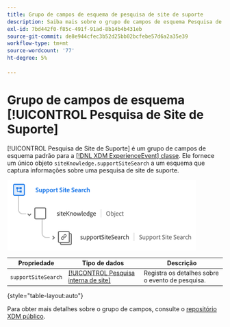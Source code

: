 ```yaml
---
title: Grupo de campos de esquema de pesquisa de site de suporte
description: Saiba mais sobre o grupo de campos de esquema Pesquisa de site de suporte.
exl-id: 7bd442f0-f85c-491f-91ad-8b14b4b431eb
source-git-commit: de8e944cfec3b52d25bb02bcfebe57d6a2a35e39
workflow-type: tm+mt
source-wordcount: '77'
ht-degree: 5%

---
```


# Grupo de campos de esquema [!UICONTROL Pesquisa de Site de Suporte]

[!UICONTROL Pesquisa de Site de Suporte] é um grupo de campos de esquema padrão para a [[!DNL XDM ExperienceEvent] classe](../../classes/experienceevent.md). Ele fornece um único objeto `siteKnowledge.supportSiteSearch` a um esquema que captura informações sobre uma pesquisa de site de suporte.

![](../../images/field-groups/support-site-search.png)

| Propriedade | Tipo de dados | Descrição |
| --- | --- | --- |
| `supportSiteSearch` | [[!UICONTROL Pesquisa interna de site]](../../data-types/internal-site-search.md) | Registra os detalhes sobre o evento de pesquisa. |

{style="table-layout:auto"}

Para obter mais detalhes sobre o grupo de campos, consulte o [repositório XDM público](https://github.com/adobe/xdm/blob/master/docs/reference/fieldgroups/experience-event/experienceevent-support-site-search.schema.json).
